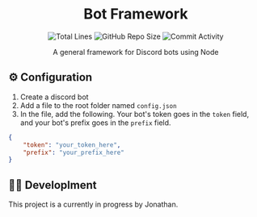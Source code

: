 <h1 align="center">Bot Framework</h1>

<p align="center">
<img src="https://img.shields.io/tokei/lines/github/JonZavialov/bot-framework?color=9cf" alt="Total Lines" />
<img src="https://img.shields.io/github/repo-size/JonZavialov/bot-framework?color=9cf&logo=GitHub" alt="GitHub Repo Size" />
<img src="https://img.shields.io/github/commit-activity/m/JonZavialov/bot-framework?color=9cf&logo=GitHub" alt="Commit Activity" />
</p>

<p align="center">A general framework for Discord bots using Node</p>

## ⚙️ Configuration

1. Create a discord bot
2. Add a file to the root folder named `config.json`
3. In the file, add the following. Your bot's token goes in the `token` field, and your bot's prefix goes in the `prefix` field.
```json
{
    "token": "your_token_here",
    "prefix": "your_prefix_here"
}
```


## 👨‍💻 Developlment

This project is a currently in progress by Jonathan.
